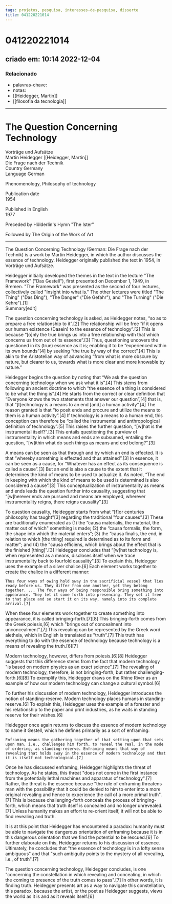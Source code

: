 ```yaml
---
tags: projetos, pesquisa, interesses-de-pesquisa, disserte
title: 041220221014
---
```


# 041220221014

## criado em: 10:14 2022-12-04

### Relacionado

- palavras-chave: 
- notas: 
- [[Heidegger, Martin]]
- [[filosofia da tecnologia]]
---

# The Question Concerning Technology

Vorträge und Aufsätze  
Martin Heidegger [[Heidegger, Martin]]  
Die Frage nach der Technik  
Country	Germany  
Language	German

Phenomenology, Philosophy of technology

Publication date  
	1954

Published in English  
	1977

Preceded by	Hölderlin's Hymn "The Ister" 

Followed by	The Origin of the Work of Art 

---

The Question Concerning Technology (German: Die Frage nach der Technik) is a work by Martin Heidegger, in which the author discusses the essence of technology. Heidegger originally published the text in 1954, in Vorträge und Aufsätze.

Heidegger initially developed the themes in the text in the lecture "The Framework" ("Das Gestell"), first presented on December 1, 1949, in Bremen. "The Framework" was presented as the second of four lectures, collectively called "Insight into what is." The other lectures were titled "The Thing" ("Das Ding"), "The Danger" ("Die Gefahr"), and "The Turning" ("Die Kehre").[1]  
Summary[edit]

The question concerning technology is asked, as Heidegger notes, “so as to prepare a free relationship to it”.[2] The relationship will be free “if it opens our human existence (Dasein) to the essence of technology”.[2] This is because “[o]nly the true brings us into a free relationship with that which concerns us from out of its essence”.[3] Thus, questioning uncovers the questioned in its (true) essence as it is; enabling it to be “experienced within its own bounds”[4] by seeking “the true by way of the correct”.[4] This is akin to the Aristotelian way of advancing “from what is more obscure by nature, but clearer to us, towards what is more clear and more knowable by nature.”

Heidegger begins the question by noting that “We ask the question concerning technology when we ask what it is”.[4] This stems from following an ancient doctrine to which “the essence of a thing is considered to be what the thing is”.[4] He starts from the correct or clear definition that “Everyone knows the two statements that answer our question”,[4] that is, that “[t]echnology is a means to an end [and] a human activity”.[4] The reason granted is that “to posit ends and procure and utilize the means to them is a human activity”.[4] If technology is a means to a human end, this conception can therefore be “called the instrumental and anthropological definition of technology”.[5] This raises the further question, “[w]hat is the instrumental itself?”.[3] This entails questioning the purview of instrumentality in which means and ends are subsumed, entailing the question, “[w]ithin what do such things as means and end belong?”.[3]

A means can be seen as that through and by which an end is effected. It is that “whereby something is effected and thus attained”.[3] In essence, it can be seen as a cause, for “Whatever has an effect as its consequence is called a cause”.[3] But an end is also a cause to the extent that it determines the kind of means to be used to actualize it. As noted, “The end in keeping with which the kind of means to be used is determined is also considered a cause”.[3] This conceptualization of instrumentality as means and ends leads the question further into causality, suggesting that “[w]herever ends are pursued and means are employed, wherever instrumentality reigns, there reigns causality”.[3]

To question causality, Heidegger starts from what “[f]or centuries philosophy has taught”[3] regarding the traditional "four causes”.[3] These are traditionally enumerated as (1) the “causa materialis, the material, the matter out of which" something is made; (2) the “causa formalis, the form, the shape into which the material enters”; (3) the “causa finalis, the end, in relation to which [the thing] required is determined as to its form and matter"; and (4) the "causa efficiens, which brings about the effect that is the finished [thing]”.[3] Heidegger concludes that “[w]hat technology is, when represented as a means, discloses itself when we trace instrumentality back to fourfold causality".[3] To explain this, Heidegger uses the example of a silver chalice.[6] Each element works together to create the chalice in a different manner:

    Thus four ways of owing hold sway in the sacrificial vessel that lies ready before us. They differ from one another, yet they belong together. ... The four ways of being responsible bring something into appearance. They let it come forth into presencing. They set it free to that place and so start it on its way, namely into its complete arrival.[7] 

When these four elements work together to create something into appearance, it is called bringing-forth.[7][8] This bringing-forth comes from the Greek poiesis,[6] which "brings out of concealment into unconcealment".[7] This revealing can be represented by the Greek word aletheia, which in English is translated as "truth".[7] This truth has everything to do with the essence of technology because technology is a means of revealing the truth.[6][7]

Modern technology, however, differs from poiesis.[6][8] Heidegger suggests that this difference stems from the fact that modern technology "is based on modern physics as an exact science".[7] The revealing of modern technology, therefore, is not bringing-forth, but rather challenging-forth.[6][8] To exemplify this, Heidegger draws on the Rhine River as an example of how our modern technology can change a cultural symbol.[6]

To further his discussion of modern technology, Heidegger introduces the notion of standing-reserve. Modern technology places humans in standing-reserve.[6] To explain this, Heidegger uses the example of a forester and his relationship to the paper and print industries, as he waits in standing reserve for their wishes.[6]

Heidegger once again returns to discuss the essence of modern technology to name it Gestell, which he defines primarily as a sort of enframing:

    Enframing means the gathering together of that setting-upon that sets upon man, i.e., challenges him forth, to reveal the real, in the mode of ordering, as standing-reserve. Enframing means that way of revealing that holds sway in the essence of modern technology and that it is itself not technological.[7]

Once he has discussed enframing, Heidegger highlights the threat of technology. As he states, this threat "does not come in the first instance from the potentially lethal machines and apparatus of technology".[7] Rather, the threat is the essence because "the rule of enframing threatens man with the possibility that it could be denied to him to enter into a more original revealing and hence to experience the call of a more primal truth".[7] This is because challenging-forth conceals the process of bringing-forth, which means that truth itself is concealed and no longer unrevealed.[7] Unless humanity makes an effort to re-orient itself, it will not be able to find revealing and truth.

It is at this point that Heidegger has encountered a paradox: humanity must be able to navigate the dangerous orientation of enframing because it is in this dangerous orientation that we find the potential to be rescued.[6] To further elaborate on this, Heidegger returns to his discussion of essence. Ultimately, he concludes that "the essence of technology is in a lofty sense ambiguous" and that "such ambiguity points to the mystery of all revealing, i.e., of truth".[7]

The question concerning technology, Heidegger concludes, is one "concerning the constellation in which revealing and concealing, in which the coming to presence of the truth comes to pass".[7] In other words, it is finding truth. Heidegger presents art as a way to navigate this constellation, this paradox, because the artist, or the poet as Heidegger suggests, views the world as it is and as it reveals itself.[6] 

